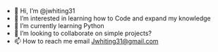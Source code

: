 - 👋 Hi, I’m @jwhiting31
- 👀 I’m interested in learning how to Code and expand my knowledge
- 🌱 I’m currently learning Python
- 💞️ I’m looking to collaborate on simple projects?
- 📫 How to reach me email Jwhiting31@gmail.com

<!---
jwhiting31/jwhiting31 is a ✨ special ✨ repository because its `README.md` (this file) appears on your GitHub profile.
You can click the Preview link to take a look at your changes.
--->
